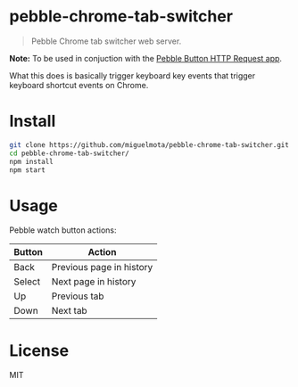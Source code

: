 # pebble-chrome-tab-switcher

> Pebble Chrome tab switcher web server.

**Note:** To be used in conjuction with the [Pebble Button HTTP Request app](https://github.com/miguelmota/pebble-button-http-request).

What this does is basically trigger keyboard key events that trigger keyboard shortcut events on Chrome.

# Install

```bash
git clone https://github.com/miguelmota/pebble-chrome-tab-switcher.git
cd pebble-chrome-tab-switcher/
npm install
npm start
```

# Usage

Pebble watch button actions:

| Button  | Action  |
|---|---|
| Back  | Previous page in history  |
| Select  | Next page in history  |
| Up  | Previous tab  |
| Down  | Next tab  |

# License

MIT

